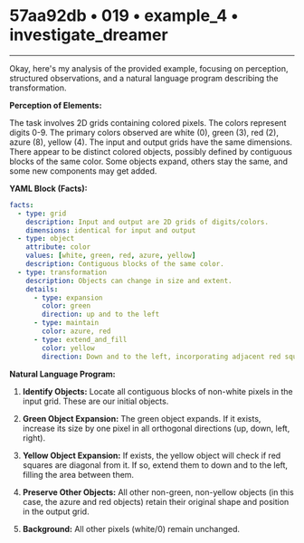 # 57aa92db • 019 • example_4 • investigate_dreamer

---
Okay, here's my analysis of the provided example, focusing on perception, structured observations, and a natural language program describing the transformation.

**Perception of Elements:**

The task involves 2D grids containing colored pixels. The colors represent digits 0-9.  The primary colors observed are white (0), green (3), red (2), azure (8), yellow (4). The input and output grids have the same dimensions. There appear to be distinct colored objects, possibly defined by contiguous blocks of the same color. Some objects expand, others stay the same, and some new components may get added.

**YAML Block (Facts):**



```yaml
facts:
  - type: grid
    description: Input and output are 2D grids of digits/colors.
    dimensions: identical for input and output
  - type: object
    attribute: color
    values: [white, green, red, azure, yellow]
    description: Contiguous blocks of the same color.
  - type: transformation
    description: Objects can change in size and extent.
    details:
      - type: expansion
        color: green
        direction: up and to the left
      - type: maintain
        color: azure, red
      - type: extend_and_fill
        color: yellow
        direction: Down and to the left, incorporating adjacent red squares, expanding overall size and merging.

```



**Natural Language Program:**

1.  **Identify Objects:** Locate all contiguous blocks of non-white pixels in the input grid. These are our initial objects.

2.  **Green Object Expansion:** The green object expands. If it exists, increase its size by one pixel in all orthogonal directions (up, down, left, right).

3. **Yellow Object Expansion:** If exists, the yellow object will check if red squares are diagonal from it. If so, extend them to down and to the left, filling the area between them.

4.  **Preserve Other Objects:**  All other non-green, non-yellow objects (in this case, the azure and red objects) retain their original shape and position in the output grid.

5.  **Background:** All other pixels (white/0) remain unchanged.

